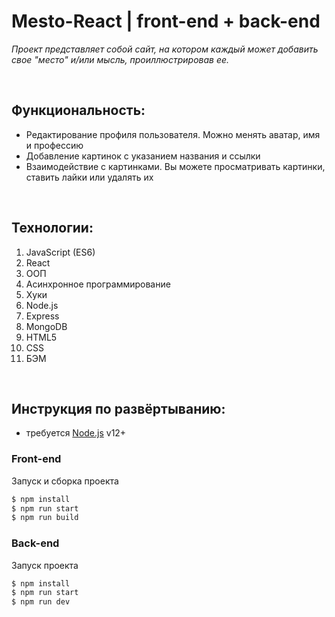 # __Mesto-React | front-end + back-end__

 _Проект представляет собой сайт, на котором каждый может добавить свое "место" и/или мысль, проиллюстрировав ее._

<br />

## __Функциональность:__

* Редактирование профиля пользователя. Можно менять аватар, имя и профессию
* Добавление картинок с указанием названия и ссылки
* Взаимодействие с картинками. Вы можете просматривать картинки, ставить лайки или удалять их

<br />

## __Технологии:__
1. JavaScript (ES6)
2. React
3. ООП
4. Асинхронное программирование
5. Хуки
6. Node.js
7. Express
8. MongoDB
9. HTML5
10. CSS
11. БЭМ

 <br />

## __Инструкция по развёртыванию:__

* требуется [Node.js](https://nodejs.org/) v12+

### Front-end

Запуск и сборка проекта

```sh
$ npm install
$ npm run start
$ npm run build
```

### Back-end

Запуск проекта

```sh
$ npm install
$ npm run start
$ npm run dev
```
<!-- ### :link: frontend - [https://mesto-datura.students.nomoredomains.club](https://mesto-datura.students.nomoredomains.club)

### :link: backend - [https://api.mesto-datura.students.nomoredomains.club](https://api.mesto-datura.students.nomoredomains.club)

* публичный IP-адрес сервера: 178.154.201.100 -->
